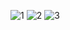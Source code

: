![1](https://github.com/hyujin89/Python_Qgis_PowerBI/assets/147614902/de69715c-b626-4b81-a668-b49c1266d08e)
![2](https://github.com/hyujin89/Python_Qgis_PowerBI/assets/147614902/1187a9b8-848d-4bbd-b25f-380b600e722f)
![3](https://github.com/hyujin89/Python_Qgis_PowerBI/assets/147614902/45e8844b-576a-4b7b-bfe3-68ea2b3e8ceb)
